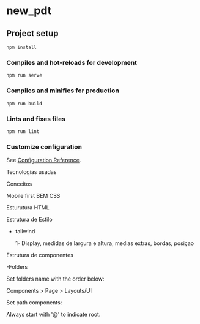 # new_pdt

## Project setup
```
npm install
```

### Compiles and hot-reloads for development
```
npm run serve
```

### Compiles and minifies for production
```
npm run build
```

### Lints and fixes files
```
npm run lint
```

### Customize configuration
See [Configuration Reference](https://cli.vuejs.org/config/).


Tecnologias usadas

Conceitos

Mobile first
BEM CSS

Esturutura HTML


Estrutura de Estilo

- tailwind

  1- Display, medidas de largura e altura, medias extras, bordas, posiçao

Estrutura de componentes

-Folders

  Set folders name with the order below:

  Components > Page > Layouts/UI

  Set path components:

  Always start with '@' to indicate root.
